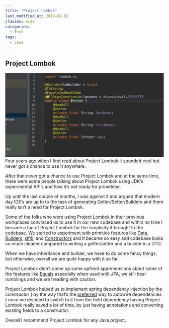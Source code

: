 ```yaml
---
title: "Project Lombok"
last_modified_at: 2019-01-02
classes: wide
categories:
  - Tech
tags:
  - Java
---
```

## Project Lombok
![](../assets/images/lombok/sample.png)
Four years ago when I first read about Project Lombok it sounded cool but never got a chance to use it anywhere.

After that never got a chance to use Project Lombok and at the same time, there were some people talking about Project Lombok using JDK’s experimental API’s and how it’s not ready for primetime.

Up until the last couple of months, I was against it and argued that modern day IDE’s are up to to the task of generating Getter/Setter/Builders and there really isn’t a need for Project Lombok.

Some of the folks who were using Project Lombok in their previous workplaces convinced us to use it in our new codebase and within no time I became a fan of Project Lombok for the simplicity it brought to the codebase. We started to experiment with primitive features like [Data](https://projectlombok.org/features/Data), [Builders](https://projectlombok.org/features/Builder), [slf4j](https://projectlombok.org/features/log), and [Constructors](https://projectlombok.org/features/constructor) and It became so easy and codebase looks so much cleaner compared to writing a getter/setter and a builder in a DTO.

When we have inheritance and builder, we have to do some fancy things, but otherwise, overall we are quite happy with it so far.

Project Lombok didn’t come up some upfront apprehensions about some of the features like [Equals](https://projectlombok.org/features/EqualsAndHashCode) especially when used with JPA, we still hear rumblings and we are treading with caution.

Project Lombok helped us to implement spring dependency injection by the constructor ( by the way that’s the [preferred](https://www.vojtechruzicka.com/field-dependency-injection-considered-harmful/) way to autowire dependencies ) once we decided to switch to it from the field dependency having Project Lombok really saved a lot of time, by just having annotations and converting existing fields to a constructor.

Overall I recommend Project Lombok for any Java project.